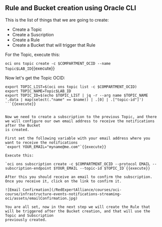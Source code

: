 ## Rule and Bucket creation using Oracle CLI

This is the list of things that we are going to create:

- Create a Topic
- Create a Suscription
- Create a Rule
- Create a Bucket that will trigger that Rule

For the Topic, execute this:

`oci ons topic create -c $COMPARTMENT_OCID --name Topic$LAB_ID`{{execute}}

Now let's get the Topic OCID:

```
export TOPIC_LIST=$(oci ons topic list -c $COMPARTMENT_OCID)
export TOPIC_NAME=Topic$LAB_ID
export TOPIC_ID=$(echo $TOPIC_LIST | jq -r --arg name $TOPIC_NAME '.data | map(select(."name" == $name)) | .[0] | .["topic-id"]')
```{{execute}}


Now we need to create a subscription to the previous Topic, and there we will configure our own email address to receive the notifications after the Bucket 
is created.

First set the following variable with your email address where you want to receive the notifications
`export YOUR_EMAIL="myname@me.com"`{{execute}}

Execute this:

`oci ons subscription create -c $COMPARTMENT_OCID --protocol EMAIL --subscription-endpoint $YOUR_EMAIL --topic-id $TOPIC_ID`{{execute}}

After this you should receive an email to confirm the subscription. Once you receive it, click on the link to confirm it.

![Email Confirmation](/RedExpertAlliance/courses/oci-course/infrastructure-events-notifications-streaming-oci/assets/emailConfirmation.jpg)

You are all set, now in the next step we will create the Rule that will be triggered after the Bucket creation, and that will use the Topic and Subscription
previously created.